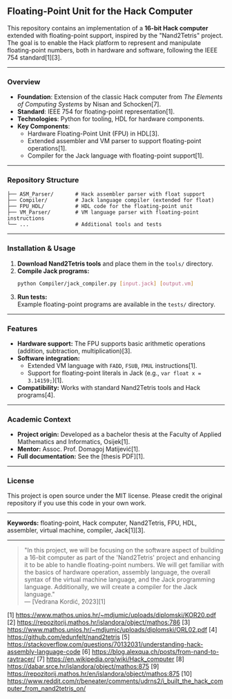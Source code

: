 ## Floating-Point Unit for the Hack Computer

This repository contains an implementation of a **16-bit Hack computer** extended with floating-point support, inspired by the "Nand2Tetris" project. The goal is to enable the Hack platform to represent and manipulate floating-point numbers, both in hardware and software, following the IEEE 754 standard[1][3].

---

###  Overview

- **Foundation**: Extension of the classic Hack computer from *The Elements of Computing Systems* by Nisan and Schocken[7].
- **Standard**: IEEE 754 for floating-point representation[1].
- **Technologies**: Python for tooling, HDL for hardware components.
- **Key Components**:
  - Hardware Floating-Point Unit (FPU) in HDL[3].
  - Extended assembler and VM parser to support floating-point operations[1].
  - Compiler for the Jack language with floating-point support[1].

---

###  Repository Structure

```
├── ASM_Parser/       # Hack assembler parser with float support
├── Compiler/         # Jack language compiler (extended for float)
├── FPU_HDL/          # HDL code for the floating-point unit
├── VM_Parser/        # VM language parser with floating-point instructions
└── ...               # Additional tools and tests
```

---

###  Installation & Usage

1. **Download Nand2Tetris tools** and place them in the `tools/` directory.
2. **Compile Jack programs:**
   ```bash
   python Compiler/jack_compiler.py [input.jack] [output.vm]
   ```
3. **Run tests:**  
   Example floating-point programs are available in the `tests/` directory.

---

###  Features

- **Hardware support:** The FPU supports basic arithmetic operations (addition, subtraction, multiplication)[3].
- **Software integration:**
  - Extended VM language with `FADD`, `FSUB`, `FMUL` instructions[1].
  - Support for floating-point literals in Jack (e.g., `var float x = 3.14159;`)[1].
- **Compatibility:** Works with standard Nand2Tetris tools and Hack programs[4].

---

###  Academic Context

- **Project origin:** Developed as a bachelor thesis at the Faculty of Applied Mathematics and Informatics, Osijek[1].
- **Mentor:** Assoc. Prof. Domagoj Matijević[1].
- **Full documentation:** See the [thesis PDF][1].

---

###  License

This project is open source under the MIT license. Please credit the original repository if you use this code in your own work.

---

**Keywords:** floating-point, Hack computer, Nand2Tetris, FPU, HDL, assembler, virtual machine, compiler, Jack[1][3].

---

> "In this project, we will be focusing on the software aspect of building a 16-bit computer as part of the 'Nand2Tetris' project and enhancing it to be able to handle floating-point numbers. We will get familiar with the basics of hardware operation, assembly language, the overall syntax of the virtual machine language, and the Jack programming language. Additionally, we will create a compiler for the Jack language."  
> — [Vedrana Kordić, 2023][1]

[1] https://www.mathos.unios.hr/~mdjumic/uploads/diplomski/KOR20.pdf
[2] https://repozitorij.mathos.hr/islandora/object/mathos:786
[3] https://www.mathos.unios.hr/~mdjumic/uploads/diplomski/ORL02.pdf
[4] https://github.com/edunfelt/nand2tetris
[5] https://stackoverflow.com/questions/70132031/understanding-hack-assembly-language-code
[6] https://blog.alexqua.ch/posts/from-nand-to-raytracer/
[7] https://en.wikipedia.org/wiki/Hack_computer
[8] https://dabar.srce.hr/islandora/object/mathos:875
[9] https://repozitorij.mathos.hr/en/islandora/object/mathos:875
[10] https://www.reddit.com/r/beneater/comments/udrns2/i_built_the_hack_computer_from_nand2tetris_on/
